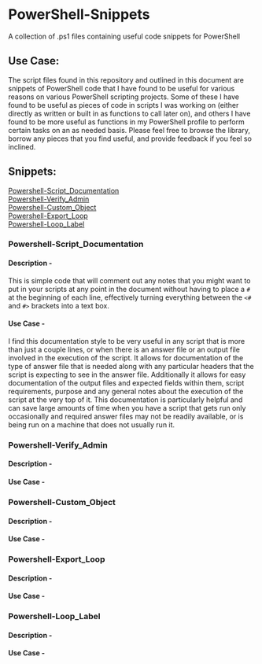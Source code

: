 # PowerShell-Snippets
A collection of .ps1 files containing useful code snippets for PowerShell

## Use Case:

The script files found in this repository and outlined in this document are snippets of PowerShell code that I have found to be
useful for various reasons on various PowerShell scripting projects.  Some of these I have found to be useful as pieces of code
in scripts I was working on (either directly as written or built in as functions to call later on), and others I have found to be
more useful as functions in my PowerShell profile to perform certain tasks on an as needed basis.  Please feel free to browse the
library, borrow any pieces that you find useful, and provide feedback if you feel so inclined.

## Snippets:
[Powershell-Script_Documentation](https://github.com/ggreenjr/PowerShell-Snippets/README###Powershell-Script_Documentation "Powershell-Script_Documentation")  
[Powershell-Verify_Admin](https://github.com/ggreenjr/PowerShell-Snippets/README###Powershell-Verify_Admin "Powershell-Verify_Admin")  
[Powershell-Custom_Object](https://github.com/ggreenjr/PowerShell-Snippets/README###Powershell-Custom_Object "Powershell-Custom_Object")  
[Powershell-Export_Loop](https://github.com/ggreenjr/PowerShell-Snippets/README###Powershell-Export_Loop "Powershell-Export_Loop")  
[Powershell-Loop_Label](https://github.com/ggreenjr/PowerShell-Snippets/README###Powershell-Loop_Label "Powershell-Loop_Label")  

### Powershell-Script_Documentation

#### Description -
This is simple code that will comment out any notes that you might want to put in your scripts at any point in the document without
having to place a `#` at the beginning of each line, effectively turning everything between the `<#` and `#>` brackets into a text box.

#### Use Case - 
I find this documentation style to be very useful in any script that is more than just a couple lines, or when there is an answer
file or an output file involved in the execution of the script.  It allows for documentation of the type of answer file that is needed
along with any particular headers that the script is expecting to see in the answer file.  Additionally it allows for easy documentation
of the output files and expected fields within them, script requirements, purpose and any general notes about the execution of the script
at the very top of it.  This documentation is particularly helpful and can save large amounts of time when you have a script that gets run
only occasionally and required answer files may not be readily available, or is being run on a machine that does not usually run it. 

### Powershell-Verify_Admin

#### Description - 

#### Use Case - 

### Powershell-Custom_Object

#### Description - 

#### Use Case - 

### Powershell-Export_Loop

#### Description - 

#### Use Case -

### Powershell-Loop_Label

#### Description - 

#### Use Case - 
